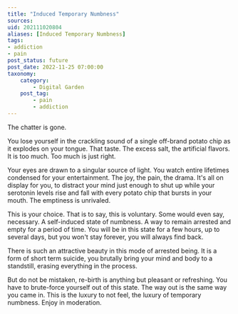```yaml
---
title: "Induced Temporary Numbness"
sources:
uid: 202111020804
aliases: [Induced Temporary Numbness]
tags: 
- addiction 
- pain
post_status: future
post_date: 2022-11-25 07:00:00
taxonomy:
    category:
        - Digital Garden
    post_tag:
        - pain
        - addiction
---
```


The chatter is gone.

You lose yourself in the crackling sound of a single off-brand potato chip as it explodes on your tongue. That taste. The excess salt, the artificial flavors. It is too much. 
Too much is just right.

Your eyes are drawn to a singular source of light. You watch entire lifetimes condensed for your entertainment. The joy, the pain, the drama. It's all on display for you, to distract your mind just enough to shut up while your serotonin levels rise and fall with every potato chip that bursts in your mouth. The emptiness is unrivaled.

This is your choice. That is to say, this is voluntary. Some would even say, necessary. A self-induced state of numbness. A way to remain arrested and empty for a period of time. You will be in this state for a few hours, up to several days, but you won't stay forever, you will always find back. 

There is such an attractive beauty in this mode of arrested being. It is a form of short term suicide, you brutally bring your mind and body to a standstill, erasing everything in the process.

But do not be mistaken, re-birth is anything but pleasant or refreshing. You have to brute-force yourself out of this state. The way out is the same way you came in. This is the luxury to not feel, the luxury of temporary numbness. Enjoy in moderation.